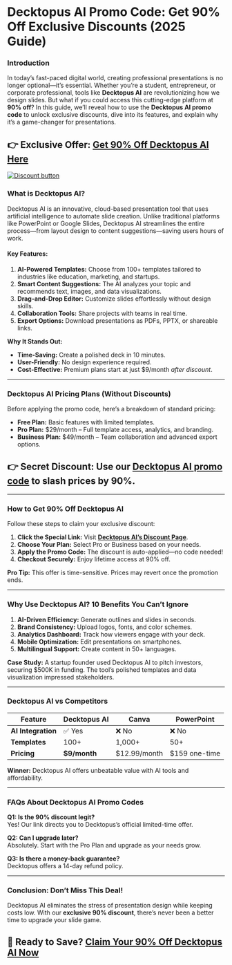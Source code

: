
#  Decktopus AI Promo Code: Get 90% Off Exclusive Discounts (2025 Guide)
  


### **Introduction**  
In today’s fast-paced digital world, creating professional presentations is no longer optional—it’s essential. Whether you’re a student, entrepreneur, or corporate professional, tools like **Decktopus AI** are revolutionizing how we design slides. But what if you could access this cutting-edge platform at **90% off**? In this guide, we’ll reveal how to use the **Decktopus AI promo code** to unlock exclusive discounts, dive into its features, and explain why it’s a game-changer for presentations.  

## **👉 Exclusive Offer:** [**Get 90% Off Decktopus AI Here**](https://www.decktopus.com/get90off)  


[![Discount button](https://github.com/user-attachments/assets/f8651a0e-c0ec-49da-9237-f417beb05eb3)](https://www.decktopus.com/get90off)

### **What is Decktopus AI?**  
Decktopus AI is an innovative, cloud-based presentation tool that uses artificial intelligence to automate slide creation. Unlike traditional platforms like PowerPoint or Google Slides, Decktopus AI streamlines the entire process—from layout design to content suggestions—saving users hours of work.  

#### **Key Features:**  
1. **AI-Powered Templates:** Choose from 100+ templates tailored to industries like education, marketing, and startups.  
2. **Smart Content Suggestions:** The AI analyzes your topic and recommends text, images, and data visualizations.  
3. **Drag-and-Drop Editor:** Customize slides effortlessly without design skills.  
4. **Collaboration Tools:** Share projects with teams in real time.  
5. **Export Options:** Download presentations as PDFs, PPTX, or shareable links.  

**Why It Stands Out:**  
- **Time-Saving:** Create a polished deck in 10 minutes.  
- **User-Friendly:** No design experience required.  
- **Cost-Effective:** Premium plans start at just $9/month *after discount*.  

---

### **Decktopus AI Pricing Plans (Without Discounts)**  
Before applying the promo code, here’s a breakdown of standard pricing:  
- **Free Plan:** Basic features with limited templates.  
- **Pro Plan:** $29/month – Full template access, analytics, and branding.  
- **Business Plan:** $49/month – Team collaboration and advanced export options.  

## **👉 Secret Discount:** Use our [**Decktopus AI promo code**](https://www.decktopus.com/get90off) to **slash prices by 90%**.  

---

### **How to Get 90% Off Decktopus AI**  
Follow these steps to claim your exclusive discount:  
1. **Click the Special Link:** Visit [**Decktopus AI’s Discount Page**](https://www.decktopus.com/get90off).  
2. **Choose Your Plan:** Select Pro or Business based on your needs.  
3. **Apply the Promo Code:** The discount is auto-applied—no code needed!  
4. **Checkout Securely:** Enjoy lifetime access at 90% off.  

**Pro Tip:** This offer is time-sensitive. Prices may revert once the promotion ends.  

---

### **Why Use Decktopus AI? 10 Benefits You Can’t Ignore**  
1. **AI-Driven Efficiency:** Generate outlines and slides in seconds.  
2. **Brand Consistency:** Upload logos, fonts, and color schemes.  
3. **Analytics Dashboard:** Track how viewers engage with your deck.  
4. **Mobile Optimization:** Edit presentations on smartphones.  
5. **Multilingual Support:** Create content in 50+ languages.  

**Case Study:** A startup founder used Decktopus AI to pitch investors, securing $500K in funding. The tool’s polished templates and data visualization impressed stakeholders.  

---

### **Decktopus AI vs Competitors**  
| **Feature**       | Decktopus AI | Canva       | PowerPoint  |  
|--------------------|--------------|-------------|-------------|  
| **AI Integration** | ✅ Yes        | ❌ No        | ❌ No        |  
| **Templates**      | 100+         | 1,000+      | 50+         |  
| **Pricing**        | **$9/month** | $12.99/month| $159 one-time|  

**Winner:** Decktopus AI offers unbeatable value with AI tools and affordability.  

---

### **FAQs About Decktopus AI Promo Codes**  
**Q1: Is the 90% discount legit?**  
Yes! Our link directs you to Decktopus’s official limited-time offer.  

**Q2: Can I upgrade later?**  
Absolutely. Start with the Pro Plan and upgrade as your needs grow.  

**Q3: Is there a money-back guarantee?**  
Decktopus offers a 14-day refund policy.  

---

### **Conclusion: Don’t Miss This Deal!**  
Decktopus AI eliminates the stress of presentation design while keeping costs low. With our **exclusive 90% discount**, there’s never been a better time to upgrade your slide game.  

## **🚀 Ready to Save?** [**Claim Your 90% Off Decktopus AI Now**](https://www.decktopus.com/get90off)  
